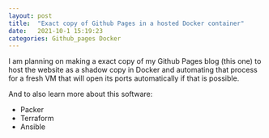 ```yaml
---
layout: post
title:  "Exact copy of Github Pages in a hosted Docker container"
date:   2021-10-1 15:19:23
categories: Github_pages Docker
---
```


I am planning on making a exact copy of my Github Pages blog (this one) to host the website as a shadow copy in Docker and automating that process for a fresh VM that will open its ports automatically if that is possible.

And to also learn more about this software:
- Packer
- Terraform
- Ansible